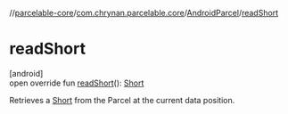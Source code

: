 //[parcelable-core](../../../index.md)/[com.chrynan.parcelable.core](../index.md)/[AndroidParcel](index.md)/[readShort](read-short.md)

# readShort

[android]\
open override fun [readShort](read-short.md)(): [Short](https://kotlinlang.org/api/latest/jvm/stdlib/kotlin/-short/index.html)

Retrieves a [Short](https://kotlinlang.org/api/latest/jvm/stdlib/kotlin/-short/index.html) from the Parcel at the current data position.
